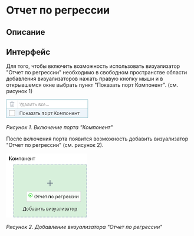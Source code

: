 # Отчет по регрессии

## Описание

## Интерфейс

Для того, чтобы включить возможность использовать визуализатор "Отчет по регрессии" необходимо в свободном пространстве области добавления визуализаторов нажать правую кнопку мыши и в открывшемся окне выбрать пункт "Показать порт Компонент". (см. рисунок 1)

![](./readme-1.png)

*Рисунок 1. Включение порта "Компонент"*

После включения порта появится возможность добавить визуализатор "Отчет по регрессии" (см. рисунок 2).

![](./readme-2.png)

*Рисунок 2. Добавление визуализатора "Отчет по регрессии"*